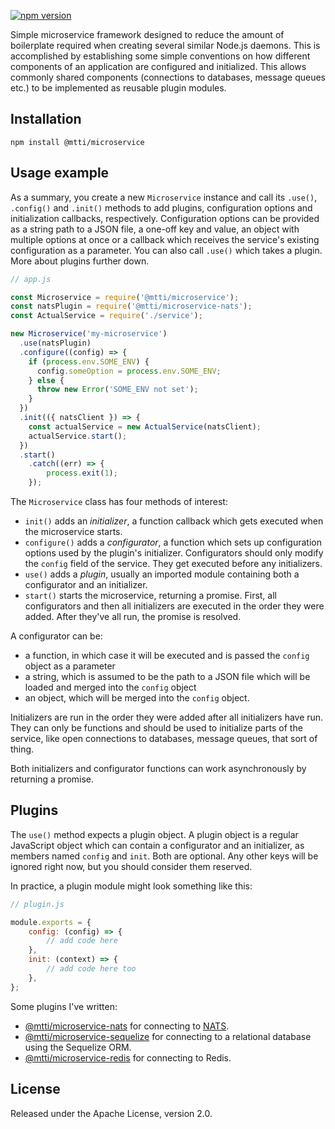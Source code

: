 [![npm version](https://badge.fury.io/js/%40mtti%2Fmicroservice.svg)](https://badge.fury.io/js/%40mtti%2Fmicroservice)

Simple microservice framework designed to reduce the amount of boilerplate required when creating several similar Node.js daemons. This is accomplished by establishing some simple conventions on how different components of an application are configured and initialized. This allows commonly shared components (connections to databases, message queues etc.) to be implemented as reusable plugin modules.

## Installation

```
npm install @mtti/microservice
```

## Usage example

As a summary, you create a new `Microservice` instance and call its `.use()`, `.config()` and `.init()` methods to add plugins, configuration options and initialization callbacks, respectively. Configuration options can be provided as a string path to a JSON file, a one-off key and value, an object with multiple options at once or a callback which receives the service's existing configuration as a parameter. You can also call `.use()` which takes a plugin. More about plugins further down.

```JavaScript
// app.js

const Microservice = require('@mtti/microservice');
const natsPlugin = require('@mtti/microservice-nats');
const ActualService = require('./service');

new Microservice('my-microservice')
  .use(natsPlugin)
  .configure((config) => {
    if (process.env.SOME_ENV) {
      config.someOption = process.env.SOME_ENV;
    } else {
      throw new Error('SOME_ENV not set');
    }
  })
  .init(({ natsClient }) => {
    const actualService = new ActualService(natsClient);
    actualService.start();
  })
  .start()
    .catch((err) => {
        process.exit(1);
    });
```

The `Microservice` class has four methods of interest:
* `init()` adds an *initializer*, a function callback which gets executed when the microservice starts.
* `configure()` adds a *configurator*, a function which sets up configuration options used by the plugin's initializer. Configurators should only modify the `config` field of the service. They get executed before any initializers.
* `use()` adds a *plugin*, usually an imported module containing both a configurator and an initializer.
* `start()` starts the microservice, returning a promise. First, all configurators and then all initializers are executed in the order they were added. After they've all run, the promise is resolved.

A configurator can be:

* a function, in which case it will be executed and is passed the `config` object as a parameter
* a string, which is assumed to be the path to a JSON file which will be loaded and merged into the `config` object
* an object, which will be merged into the `config` object.

Initializers are run in the order they were added after all initializers have run. They can only be functions and should be used to initialize parts of the service, like open connections to databases, message queues, that sort of thing.

Both initializers and configurator functions can work asynchronously by returning a promise.

## Plugins

The `use()` method expects a plugin object. A plugin object is a regular JavaScript object which can contain a configurator and an initializer, as members named `config` and `init`. Both are optional. Any other keys will be ignored right now, but you should consider them reserved.

In practice, a plugin module might look something like this:

```JavaScript
// plugin.js

module.exports = {
    config: (config) => {
        // add code here
    },
    init: (context) => {
        // add code here too
    },
};
```

Some plugins I've written:

* [@mtti/microservice-nats](https://github.com/mtti/node-microservice-nats) for connecting to [NATS](https://nats.io/).
* [@mtti/microservice-sequelize](https://github.com/mtti/node-microservice-sequelize) for connecting to a relational database using the Sequelize ORM.
* [@mtti/microservice-redis](https://github.com/mtti/node-microservice-redis) for connecting to Redis.

## License

Released under the Apache License, version 2.0.
